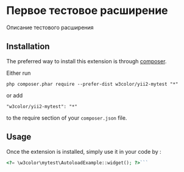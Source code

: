 Первое тестовое расширение
==========================
Описание тестового расширения

Installation
------------

The preferred way to install this extension is through [composer](http://getcomposer.org/download/).

Either run

```
php composer.phar require --prefer-dist w3color/yii2-mytest "*"
```

or add

```
"w3color/yii2-mytest": "*"
```

to the require section of your `composer.json` file.


Usage
-----

Once the extension is installed, simply use it in your code by  :

```php
<?= \w3color\mytest\AutoloadExample::widget(); ?>```